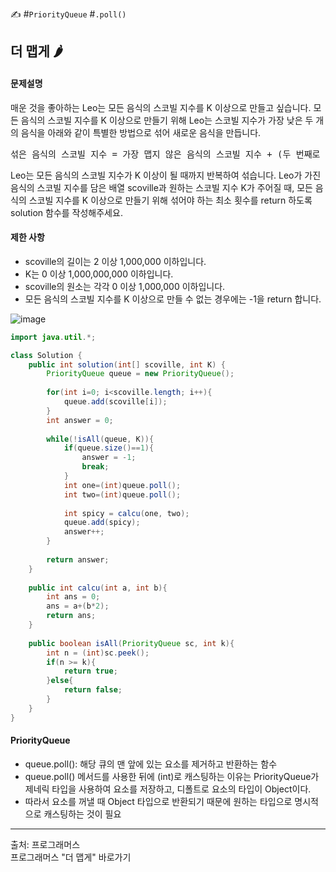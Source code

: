 ✍ #`PriorityQueue` #`.poll()`
## 더 맵게 🌶
#### 문제설명
매운 것을 좋아하는 Leo는 모든 음식의 스코빌 지수를 K 이상으로 만들고 싶습니다. 모든 음식의 스코빌 지수를 K 이상으로 만들기 위해 Leo는 스코빌 지수가 가장 낮은 두 개의 음식을 아래와 같이 특별한 방법으로 섞어 새로운 음식을 만듭니다.
<pre>섞은 음식의 스코빌 지수 = 가장 맵지 않은 음식의 스코빌 지수 + (두 번째로 맵지 않은 음식의 스코빌 지수 * 2)
</pre>
Leo는 모든 음식의 스코빌 지수가 K 이상이 될 때까지 반복하여 섞습니다.
Leo가 가진 음식의 스코빌 지수를 담은 배열 scoville과 원하는 스코빌 지수 K가 주어질 때, 모든 음식의 스코빌 지수를 K 이상으로 만들기 위해 섞어야 하는 최소 횟수를 return 하도록 solution 함수를 작성해주세요.

#### 제한 사항
- scoville의 길이는 2 이상 1,000,000 이하입니다.
- K는 0 이상 1,000,000,000 이하입니다.
- scoville의 원소는 각각 0 이상 1,000,000 이하입니다.
- 모든 음식의 스코빌 지수를 K 이상으로 만들 수 없는 경우에는 -1을 return 합니다.


![image](https://github.com/LimSophia/CodingUp/assets/146914181/d8f5e0e2-5ae9-4f8a-830b-5ca98acbcd9a)
<br>

```java
import java.util.*;

class Solution {
    public int solution(int[] scoville, int K) {
        PriorityQueue queue = new PriorityQueue();
        
        for(int i=0; i<scoville.length; i++){
            queue.add(scoville[i]);
        }
        int answer = 0;
        
        while(!isAll(queue, K)){
            if(queue.size()==1){
                answer = -1;
                break;
            }
            int one=(int)queue.poll();
            int two=(int)queue.poll();
            
            int spicy = calcu(one, two);
            queue.add(spicy);
            answer++;
        }
        
        return answer;
    }
    
    public int calcu(int a, int b){
        int ans = 0;
        ans = a+(b*2);
        return ans;
    }
    
    public boolean isAll(PriorityQueue sc, int k){
        int n = (int)sc.peek();
        if(n >= k){
            return true;
        }else{
            return false;
        }
    }
}
```
#### PriorityQueue
- queue.poll(): 해당 큐의 맨 앞에 있는 요소를 제거하고 반환하는 함수
- queue.poll() 메서드를 사용한 뒤에 (int)로 캐스팅하는 이유는 PriorityQueue가 제네릭 타입을 사용하여 요소를 저장하고, 디폴트로 요소의 타입이 Object이다.
- 따라서 요소를 꺼낼 때 Object 타입으로 반환되기 때문에 원하는 타입으로 명시적으로 캐스팅하는 것이 필요
<hr>
출처: 프로그래머스<br>
<a herf="https://school.programmers.co.kr/learn/courses/30/lessons/42626">프로그래머스 "더 맵게" 바로가기</a>
